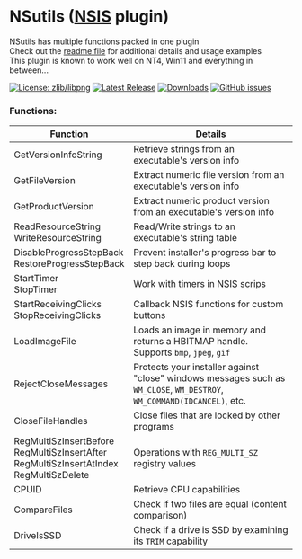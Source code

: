 # NSutils ([NSIS](https://github.com/negrutiu/nsis) plugin)
NSutils has multiple functions packed in one plugin<br>
Check out the [readme file](NSutils.Readme.txt) for additional details and usage examples<br>
This plugin is known to work well on NT4, Win11 and everything in between...

[![License: zlib/libpng](https://img.shields.io/badge/License-zlib%2Flibpng-blue.svg)](LICENSE)
[![Latest Release](https://img.shields.io/badge/dynamic/json.svg?label=Latest%20Release&url=https%3A%2F%2Fapi.github.com%2Frepos%2Fnegrutiu%2Fnsis-nsutils%2Freleases%2Flatest&query=%24.name&colorB=orange)](../../releases/latest)
[![Downloads](https://img.shields.io/github/downloads/negrutiu/nsis-nsutils/total.svg?label=Downloads&colorB=orange)](../../releases/latest)
[![GitHub issues](https://img.shields.io/github/issues/negrutiu/nsis-nsutils.svg?label=Issues)](../../issues)

### Functions:

Function|Details
-|-
GetVersionInfoString|Retrieve strings from an executable's version info
GetFileVersion|Extract numeric file version from an executable's version info
GetProductVersion|Extract numeric product version from an executable's version info
ReadResourceString<br>WriteResourceString|Read/Write strings to an executable's string table
DisableProgressStepBack<br>RestoreProgressStepBack|Prevent installer's progress bar to step back during loops
StartTimer<br>StopTimer|Work with timers in NSIS scrips
StartReceivingClicks<br>StopReceivingClicks|Callback NSIS functions for custom buttons
LoadImageFile|Loads an image in memory and returns a HBITMAP handle. Supports `bmp`, `jpeg`, `gif`
RejectCloseMessages|Protects your installer against "close" windows messages such as `WM_CLOSE`, `WM_DESTROY`, `WM_COMMAND(IDCANCEL)`, etc.
CloseFileHandles|Close files that are locked by other programs
RegMultiSzInsertBefore<br>RegMultiSzInsertAfter<br>RegMultiSzInsertAtIndex<br>RegMultiSzDelete|Operations with `REG_MULTI_SZ` registry values
CPUID|Retrieve CPU capabilities
CompareFiles|Check if two files are equal (content comparison)
DriveIsSSD|Check if a drive is SSD by examining its `TRIM` capability

